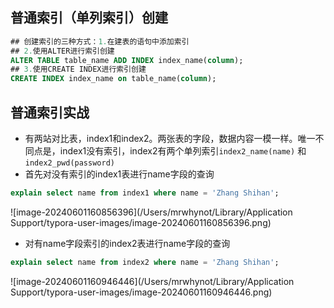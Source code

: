 ## 普通索引（单列索引）创建

~~~sql
## 创建索引的三种方式：1.在建表的语句中添加索引
## 2.使用ALTER进行索引创建
ALTER TABLE table_name ADD INDEX index_name(column);
## 3.使用CREATE INDEX进行索引创建
CREATE INDEX index_name on table_name(column);
~~~



## 普通索引实战

- 有两站对比表，index1和index2。两张表的字段，数据内容一模一样。唯一不同点是，index1没有索引，index2有两个单列索引`index2_name(name)` 和`index2_pwd(password)`
- 首先对没有索引的index1表进行name字段的查询

~~~sql
explain select name from index1 where name = 'Zhang Shihan';
~~~

![image-20240601160856396](/Users/mrwhynot/Library/Application Support/typora-user-images/image-20240601160856396.png)

- 对有name字段索引的index2表进行name字段的查询

~~~sql
explain select name from index2 where name = 'Zhang Shihan';
~~~

![image-20240601160946446](/Users/mrwhynot/Library/Application Support/typora-user-images/image-20240601160946446.png)
